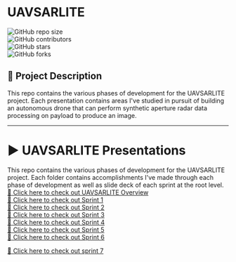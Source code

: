 # **UAVSARLITE**  

![GitHub repo size](https://img.shields.io/github/repo-size/level2fast/uavsarlite-demo)  
![GitHub contributors](https://img.shields.io/github/contributors/level2fast/uavsarlite-demo)  
![GitHub stars](https://img.shields.io/github/stars/level2fast/uavsarlite-demo?style=social)  
![GitHub forks](https://img.shields.io/github/forks/level2fast/uavsarlite-demo?style=social)  

## **📝 Project Description**  
This repo contains the various phases of development for the UAVSARLITE project. Each presentation contains areas I've studied in pursuit of building an autonomous drone that can perform synthetic aperture radar data processing on payload to produce an image.

---
<!-- 
## **🚀 Live Demo**  
[🔗 Click here to check out the live version](https://your-live-demo-url.com)  

---

## **📸 Screenshots**  
Include relevant screenshots or GIFs showcasing your project’s interface and functionality.  

![Screenshot](https://your-screenshot-url.com/image.png)  

---

## **🛠️ Features**  
✅ Feature 1 – *Brief description*  
✅ Feature 2 – *Brief description*  
✅ Feature 3 – *Brief description*  

---

## **📦 Tech Stack**  
- **Frontend:** React, Tailwind CSS  
- **Backend:** Node.js, Express.js  
- **Database:** MongoDB  
- **Tools & CI/CD:** Docker, GitHub Actions  

---

## **📥 Installation & Setup**  
Clone the repository and install dependencies:  

```bash
git clone https://github.com/level2fast/uavsarlite-demo.git
cd your-repo
npm install -->



# **▶️ UAVSARLITE Presentations**
This repo contains the various phases of development for the UAVSARLITE project. Each folder contains accomplishments I've made through each phase of development as well as slide deck of each sprint at the root level.
<br />
[🔗 Click here to check out UAVSARLITE Overview](https://docs.google.com/presentation/d/102edLGliQYZ71Rnz4DpnGYwsm_37yUrn/edit?usp=drive_link&ouid=114693799808677170760&rtpof=true&sd=true)
<br />
[🔗 Click here to check out Sprint 1](https://docs.google.com/presentation/d/109YETDdrcUnDJzKb3BrvWCkv7LLB6YHY/edit?usp=sharing&ouid=114693799808677170760&rtpof=true&sd=true)
<br />
[🔗 Click here to check out Sprint 2](https://docs.google.com/presentation/d/1-lqAlQg5sRiI9PR2h-3TJmP6zHbs2ftP/edit?usp=sharing&ouid=114693799808677170760&rtpof=true&sd=true)
<br />
[🔗 Click here to check out Sprint 3](https://docs.google.com/presentation/d/1-kes7am-zyQYGPZIESLqXNwBgBeEWUiJ/edit?usp=sharing&ouid=114693799808677170760&rtpof=true&sd=true)
<br />
[🔗 Click here to check out Sprint 4](https://docs.google.com/presentation/d/1-x-EK_JptBmbwbUycvDJhpcKWP1LN3EP/edit?usp=sharing&ouid=114693799808677170760&rtpof=true&sd=true)
<br />
[🔗 Click here to check out Sprint 5](https://docs.google.com/presentation/d/10-ghrOfvab4qJLKCh7L2AnhNvInfAbk7/edit?usp=sharing&ouid=114693799808677170760&rtpof=true&sd=true)
<br />
[🔗 Click here to check out Sprint 6](https://docs.google.com/presentation/d/1-B60OGWUcJh1YtfUbJj4sbxriLPsG2y-/edit?usp=sharing&ouid=114693799808677170760&rtpof=true&sd=true)
<br />

[🔗 Click here to check out sprint 7](https://docs.google.com/presentation/d/1-_Wn4zbP_WOnWTH13SyLTXdX-QowLGGP/edit?usp=drivesdk&ouid=114693799808677170760&rtpof=true&sd=true)
